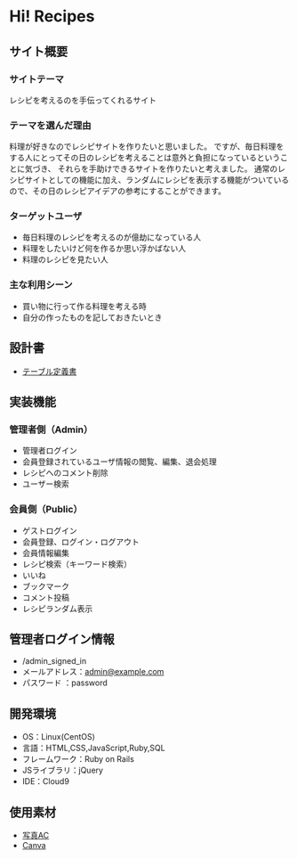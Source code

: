 # Hi! Recipes
## サイト概要
### サイトテーマ
レシピを考えるのを手伝ってくれるサイト
​
### テーマを選んだ理由
料理が好きなのでレシピサイトを作りたいと思いました。
ですが、毎日料理をする人にとってその日のレシピを考えることは意外と負担になっているということに気づき、
それらを手助けできるサイトを作りたいと考えました。
通常のレシピサイトとしての機能に加え、ランダムにレシピを表示する機能がついているので、その日のレシピアイデアの参考にすることができます。

### ターゲットユーザ
- 毎日料理のレシピを考えるのが億劫になっている人
- 料理をしたいけど何を作るか思い浮かばない人
- 料理のレシピを見たい人

### 主な利用シーン
- 買い物に行って作る料理を考える時
- 自分の作ったものを記しておきたいとき

## 設計書
- [テーブル定義書](https://docs.google.com/spreadsheets/d/1XEzuFYDNyRjhDYlss77wYImhL30wf2JDhgxISuxAygA/edit#gid=1575826260)

## 実装機能
### 管理者側（Admin）
- 管理者ログイン
- 会員登録されているユーザ情報の閲覧、編集、退会処理
- レシピへのコメント削除
- ユーザー検索

### 会員側（Public）
- ゲストログイン
- 会員登録、ログイン・ログアウト
- 会員情報編集
- レシピ検索（キーワード検索）
- いいね
- ブックマーク
- コメント投稿
- レシピランダム表示

## 管理者ログイン情報
- /admin_signed_in
- メールアドレス：admin@example.com
- パスワード    ：password

## 開発環境
- OS：Linux(CentOS)
- 言語：HTML,CSS,JavaScript,Ruby,SQL
- フレームワーク：Ruby on Rails
- JSライブラリ：jQuery
- IDE：Cloud9

## 使用素材
- [写真AC](https://www.photo-ac.com/)
- [Canva](https://www.canva.com/)